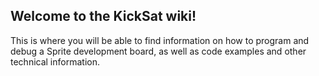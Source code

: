 ## Welcome to the KickSat wiki!

This is where you will be able to find information on how to program and debug a Sprite development board, as well as code examples and other technical information.